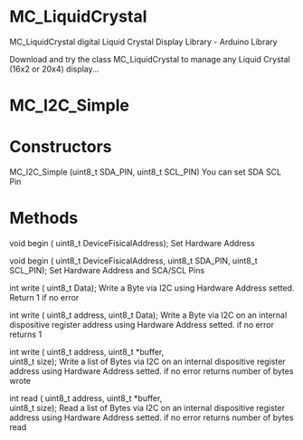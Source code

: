 # MC_LiquidCrystal
MC_LiquidCrystal digital Liquid Crystal Display Library - Arduino Library

Download and try the class MC_LiquidCrystal to manage any Liquid Crystal (16x2 or 20x4) display...

# MC_I2C_Simple
# Constructors
  MC_I2C_Simple (uint8_t SDA_PIN, uint8_t SCL_PIN)  You can set SDA SCL Pin 

# Methods
  void begin  ( uint8_t DeviceFisicalAddress);      Set Hardware Address
  
  void begin  ( uint8_t DeviceFisicalAddress, 
                uint8_t SDA_PIN, uint8_t SCL_PIN);  Set Hardware Address and SCA/SCL Pins
                
  int  write  ( uint8_t Data);                      Write a Byte via I2C using Hardware Address setted.
                                                    Return 1 if no error
                                                                    
  int  write  ( uint8_t address, uint8_t Data);     Write a Byte via I2C on an internal dispositive register address 
                                                    using Hardware Address setted.
                                                    if no error returns 1 
                                                                    
  int  write  ( uint8_t address, uint8_t *buffer,   
                uint8_t size);                      Write a list of Bytes via I2C on an internal dispositive register 
                                                    address using Hardware Address setted.
                                                    if no error returns number of bytes wrote 
    
  int  read   ( uint8_t address, uint8_t *buffer,   
                uint8_t size);                      Read a list of Bytes via I2C on an internal dispositive register 
                                                    address using Hardware Address setted.
                                                    if no error returns number of bytes read

